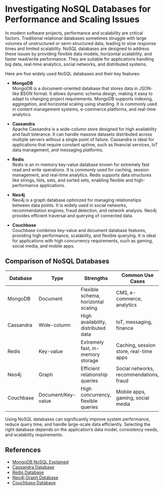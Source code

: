 # Investigating NoSQL Databases for Performance and Scaling Issues

In modern software projects, performance and scalability are critical factors. Traditional relational databases sometimes struggle with large volumes of unstructured or semi-structured data, leading to slow response times and limited scalability. NoSQL databases are designed to address these issues by providing flexible data models, horizontal scalability, and faster read/write performance. They are suitable for applications handling big data, real-time analytics, social networks, and distributed systems.  

Here are five widely used NoSQL databases and their key features:

* **MongoDB**  
  MongoDB is a document-oriented database that stores data in JSON-like BSON format. It allows dynamic schema design, making it easy to adapt to changing project requirements. MongoDB supports indexing, aggregation, and horizontal scaling using sharding. It is commonly used in content management systems, e-commerce platforms, and real-time analytics.

* **Cassandra**  
  Apache Cassandra is a wide-column store designed for high availability and fault tolerance. It can handle massive datasets distributed across multiple servers without a single point of failure. Cassandra is ideal for applications that require constant uptime, such as financial services, IoT data management, and messaging platforms.

* **Redis**  
  Redis is an in-memory key-value database known for extremely fast read and write operations. It is commonly used for caching, session management, and real-time analytics. Redis supports data structures like strings, lists, sets, and sorted sets, enabling flexible and high-performance applications.

* **Neo4j**  
  Neo4j is a graph database optimized for managing relationships between data points. It is widely used in social networks, recommendation engines, fraud detection, and network analysis. Neo4j provides efficient traversal and querying of connected data.

* **Couchbase**  
  Couchbase combines key-value and document database features, providing high performance, scalability, and flexible querying. It is ideal for applications with high concurrency requirements, such as gaming, social media, and mobile apps.

## Comparison of NoSQL Databases

| Database  | Type            | Strengths                          | Common Use Cases                          |
|-----------|----------------|----------------------------------|------------------------------------------|
| MongoDB   | Document        | Flexible schema, horizontal scaling | CMS, e-commerce, analytics              |
| Cassandra | Wide-column     | High availability, distributed data | IoT, messaging, finance                 |
| Redis     | Key-value       | Extremely fast, in-memory storage  | Caching, session store, real-time apps |
| Neo4j     | Graph           | Efficient relationship queries     | Social networks, recommendations, fraud|
| Couchbase | Document/Key-value | High concurrency, flexible queries | Mobile apps, gaming, social media      |

Using NoSQL databases can significantly improve system performance, reduce query time, and handle large-scale data efficiently. Selecting the right database depends on the application’s data model, consistency needs, and scalability requirements.

## References

* [MongoDB NoSQL Explained](https://www.mongodb.com/nosql-explained)  
* [Cassandra Database](https://cassandra.apache.org/)  
* [Redis Database](https://redis.io/)  
* [Neo4j Graph Database](https://neo4j.com/)  
* [Couchbase Database](https://www.couchbase.com/)
